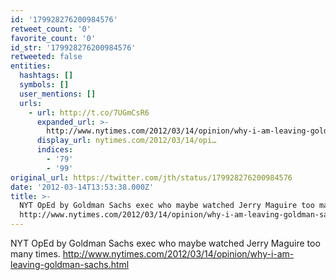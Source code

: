 ```yaml
---
id: '179928276200984576'
retweet_count: '0'
favorite_count: '0'
id_str: '179928276200984576'
retweeted: false
entities:
  hashtags: []
  symbols: []
  user_mentions: []
  urls:
    - url: http://t.co/7UGmCsR6
      expanded_url: >-
        http://www.nytimes.com/2012/03/14/opinion/why-i-am-leaving-goldman-sachs.html
      display_url: nytimes.com/2012/03/14/opi…
      indices:
        - '79'
        - '99'
original_url: https://twitter.com/jth/status/179928276200984576
date: '2012-03-14T13:53:38.000Z'
title: >-
  NYT OpEd by Goldman Sachs exec who maybe watched Jerry Maguire too many times.
  http://www.nytimes.com/2012/03/14/opinion/why-i-am-leaving-goldman-sachs.html
---
```


NYT OpEd by Goldman Sachs exec who maybe watched Jerry Maguire too many times. http://www.nytimes.com/2012/03/14/opinion/why-i-am-leaving-goldman-sachs.html